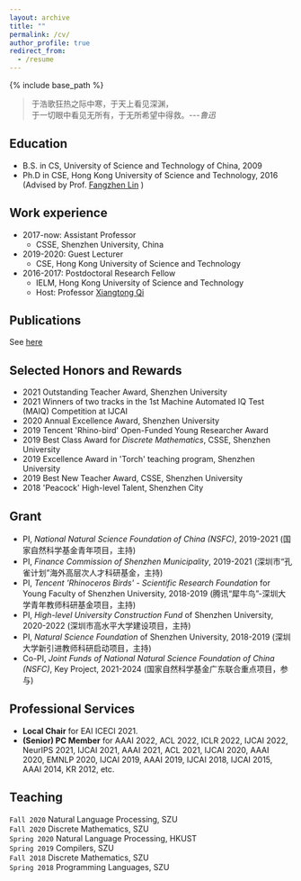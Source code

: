 ```yaml
---
layout: archive
title: ""
permalink: /cv/
author_profile: true
redirect_from:
  - /resume
---
```


{% include base_path %}

> 于浩歌狂热之际中寒，于天上看见深渊，<br>
于一切眼中看见无所有，于无所希望中得救。---<cite>鲁迅</cite>

Education
------
* B.S. in CS, University of Science and Technology of China, 2009
* Ph.D in CSE, Hong Kong University of Science and Technology, 2016 (Advised by Prof. [Fangzhen Lin](https://www.cse.ust.hk/admin/people/faculty/profile/flin) )

Work experience
------
* 2017-now: Assistant Professor
  * CSSE, Shenzhen University, China
* 2019-2020: Guest Lecturer
  * CSE, Hong Kong University of Science and Technology
* 2016-2017: Postdoctoral Research Fellow
  * IELM, Hong Kong University of Science and Technology
  * Host: Professor [Xiangtong Qi](https://seng.ust.hk/about/people/faculty/xiangtong-qi)

Publications
------
See [here](https://hdzhangust.github.io/publications#publist)

<div style='display: none'>
Full list of my publications is available on [DBLP](https://dblp.org/pid/165/3321.html)
  <ul>{% for post in site.publications %}
    {% include archive-single-cv.html %}
  {% endfor %}</ul>
</div>
  
Selected Honors and Rewards
------
* 2021 Outstanding Teacher Award, Shenzhen University
* 2021 Winners of two tracks in the 1st Machine Automated IQ Test (MAIQ) Competition at IJCAI  
* 2020 Annual Excellence Award, Shenzhen University
* 2019 Tencent 'Rhino-bird' Open-Funded Young Researcher Award
* 2019 Best Class Award for _Discrete Mathematics_, CSSE, Shenzhen University
* 2019 Excellence Award in 'Torch' teaching program, Shenzhen University
* 2019 Best New Teacher Award, CSSE, Shenzhen University
* 2018 'Peacock' High-level Talent, Shenzhen City

Grant
------
* PI, _National Natural Science Foundation of China (NSFC)_, 2019-2021 (国家自然科学基金青年项目，主持)
* PI, _Finance Commission of Shenzhen Municipality_, 2019-2021 (深圳市“孔雀计划”海外高层次人才科研基金，主持)
* PI, _Tencent 'Rhinoceros Birds' - Scientific Research Foundation_ for Young Faculty of Shenzhen University, 2018-2019 (腾讯“犀牛鸟”-深圳大学青年教师科研基金项目，主持)
* PI, _High-level University Construction Fund_ of Shenzhen University, 2020-2022 (深圳市高水平大学建设项目，主持)
* PI, _Natural Science Foundation_ of Shenzhen University, 2018-2019 (深圳大学新引进教师科研启动项目，主持)
* Co-PI, _Joint Funds of National Natural Science Foundation of China (NSFC)_, Key Project, 2021-2024 (国家自然科学基金广东联合重点项目，参与)

Professional Services
------
* **Local Chair** for EAI ICECI 2021.
* **(Senior) PC Member** for AAAI 2022, ACL 2022, ICLR 2022, IJCAI 2022, NeurIPS 2021, IJCAI 2021, AAAI 2021, ACL 2021, IJCAI 2020, AAAI 2020, EMNLP 2020, IJCAI 2019, AAAI 2019, IJCAI 2018, IJCAI 2015, AAAI 2014, KR 2012, etc.

Teaching
------
`Fall 2020` Natural Language Processing, SZU<br>
`Fall 2020` Discrete Mathematics, SZU<br>
`Spring 2020` Natural Language Processing, HKUST<br>
`Spring 2019` Compilers, SZU<br>
`Fall 2018` Discrete Mathematics, SZU<br>
`Spring 2018` Programming Languages, SZU<br>